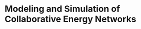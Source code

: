 Modeling and Simulation of Collaborative Energy Networks
========================================================